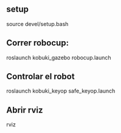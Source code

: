 ## setup

source devel/setup.bash


## Correr robocup: 

roslaunch kobuki_gazebo robocup.launch

## Controlar el robot 

roslaunch kobuki_keyop safe_keyop.launch 

## Abrir rviz

rviz

